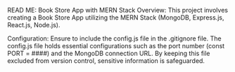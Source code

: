 READ ME: Book Store App with MERN Stack
Overview:
This project involves creating a Book Store App utilizing the MERN Stack (MongoDB, Express.js, React.js, Node.js).

Configuration:
Ensure to include the config.js file in the .gitignore file. The config.js file holds essential configurations such as the port number (const PORT = ####) and the MongoDB connection URL. By keeping this file excluded from version control, sensitive information is safeguarded.
